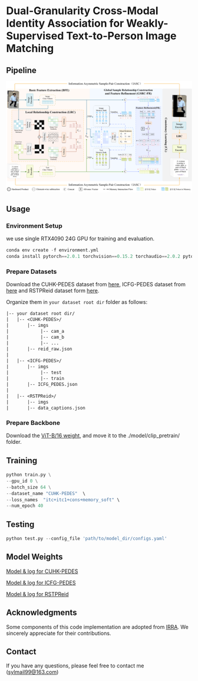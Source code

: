 # Dual-Granularity Cross-Modal Identity Association for Weakly-Supervised Text-to-Person Image Matching 

## Pipeline

![7](7.png)

## Usage

### **Environment Setup**

we use single RTX4090 24G GPU for training and evaluation. 

```python
conda env create -f environment.yml
conda install pytorch==2.0.1 torchvision==0.15.2 torchaudio==2.0.2 pytorch-cuda=11.7 -c pytorch -c nvidia 
```

### Prepare Datasets

Download the CUHK-PEDES dataset from [here](https://github.com/ShuangLI59/Person-Search-with-Natural-Language-Description), ICFG-PEDES dataset from [here](https://github.com/zifyloo/SSAN) and RSTPReid dataset form [here](https://github.com/NjtechCVLab/RSTPReid-Dataset).

Organize them in `your dataset root dir` folder as follows:

```
|-- your dataset root dir/
|   |-- <CUHK-PEDES>/
|       |-- imgs
|            |-- cam_a
|            |-- cam_b
|            |-- ...
|       |-- reid_raw.json
|
|   |-- <ICFG-PEDES>/
|       |-- imgs
|            |-- test
|            |-- train 
|       |-- ICFG_PEDES.json
|
|   |-- <RSTPReid>/
|       |-- imgs
|       |-- data_captions.json
```

### Prepare Backbone

Download the [ViT-B/16 weight](https://openaipublic.azureedge.net/clip/models/5806e77cd80f8b59890b7e101eabd078d9fb84e6937f9e85e4ecb61988df416f/ViT-B-16.pt), and move it to the ./model/clip_pretrain/ folder.

## Training

```python
python train.py \
--gpu_id 0 \
--batch_size 64 \
--dataset_name "CUHK-PEDES"  \
--loss_names  "itc+itc1+cons+memory_soft" \    
--num_epoch 40  
```

## Testing

```python
python test.py --config_file 'path/to/model_dir/configs.yaml'
```

## Model Weights

[Model & log for CUHK-PEDES](https://drive.google.com/file/d/16Xjblb3FgThDGLRt1i3DqFeog15mXTN6/view?usp=sharing)

[Model & log for ICFG-PEDES](https://drive.google.com/file/d/1LzZJ2EUEL4hlULDuVrntu2ore8itpbne/view?usp=sharing)

[Model & log for RSTPReid](https://drive.google.com/file/d/1w983bPk7NmRn5vYTH8WrUF5ZAIjXbb2m/view?usp=sharing)

## Acknowledgments

Some components of this code implementation are adopted from [IRRA](https://github.com/anosorae/IRRA). We sincerely appreciate for their contributions.

## Contact

If you have any questions, please feel free to contact me (sylmail99@163.com)






